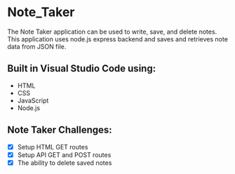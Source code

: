 # Note_Taker
The Note Taker application can be used to write, save, and delete notes. This application uses node.js express backend and saves and retrieves note data from JSON file.

## Built in Visual Studio Code using: ##
* HTML
* CSS
* JavaScript
* Node.js


## Note Taker Challenges: ##
- [x] Setup HTML GET routes
- [x] Setup API GET and POST routes
- [x] The ability to delete saved notes
